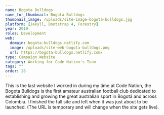 ```yaml
---
name: Bogota Bulldogs
name_for_thumbnail: Bogota Bulldogs
thumbnail_image: /uploads/site-image-bogota-bulldogs.jpg
platform: [Jekyll, Bootstrap 4, Forestry]
year: 2019
roles: Development
web:
  domain: bogota-bulldogs.netlify.com
  image: /uploads/site-web-bogota-bulldogs.png
  url: https://bogota-bulldogs.netlify.com/
type: Campaign Website
category: Working for Code Nation's Team
tags: ""
order: 28
---
```


This is the last website I worked in during my time at Code Nation, the Bogota Bulldogs is the first amateur australian football club dedicated to establishing and growing the great australian sport in Bogotá and across Colombia. I finished the full site and left when it was just about to be launched. (The URL is temporary and will change when the site gets live).